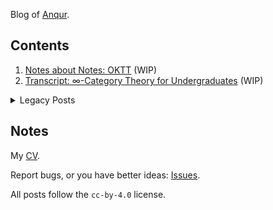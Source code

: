 Blog of [Anqur](//github.com/anqurvanillapy).

## Contents

1. [Notes about Notes: OKTT](post/20200703-oktt-notes) (WIP)
1. [Transcript: ∞-Category Theory for Undergraduates](post/20200804-oo-cat-transcript) (WIP)

<details>
<summary>Legacy Posts</summary>

* [C++11 风格的迷你任务队列](post/legacy/cpp11-task-queue)
* [C 中的无限循环](post/legacy/c-infinite-loop)
* [初探进程的动态初始化](post/legacy/initialization-outta-main)
* [Vim 中的制表符缩进与空格对齐](post/legacy/fmt-vim-like-go-fmt)
* [标记指针](post/legacy/tagged-pointer)
* [Chan Chan](post/legacy/chan-chan)
* [`maybe<T>` 与调用规范](post/legacy/maybe-and-calling-conventions)
* [C++ vs Java?](post/legacy/cpp-than-java-and-future)
* [初探 JavaScript 中的 task 和 microtask](post/legacy/js-task-and-microtask)
* [likely 和 unlikely 技巧](post/legacy/likely-and-unlikely-trick)
* [Monash: 以 monadic 的姿势写 Shell](post/legacy/monash)
* [在 C++17 中为用户函数提供 purity 检测](post/legacy/purity-in-cpp17)
* [数学符号下的编程谎言 (1) 数据编码](post/legacy/lies-about-programming-languages-in-mathematical-notations-1)
* [如何创造罗素悖论](post/legacy/how-to-make-russell-paradox)

</details>

## Notes

My [CV](post/cv).

Report bugs, or you have better ideas:
[Issues](https://github.com/anqurvanillapy/anqurvanillapy.github.io/issues).

All posts follow the `cc-by-4.0` license.

